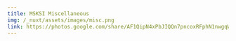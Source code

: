 ```yaml
---
title: MSKSI Miscellaneous
img: /_nuxt/assets/images/misc.png
link: https://photos.google.com/share/AF1QipN4xPbJIQQn7pncoxRFphN1nwgqWKIpMgz7Ek2Uy-28yKs8IcGR9WTD-9N37tGoQw?key=ZmNiU2t1X2RnSHdRdldUOGhWcV9MSExWTi1XWHpn
---
```

